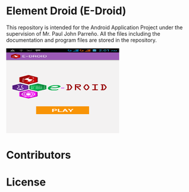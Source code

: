 Element Droid (E-Droid)
=========================

This repository is intended for the Android Application Project under the supervision of Mr. Paul John Parreño. All the files including the documentation and program files are stored in the repository.

<img border="0" src="Element Droid.png" alt="Element Droid" width="304" height="228">

Contributors
=========================


License
=========================
